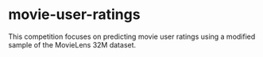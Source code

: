 # movie-user-ratings
This competition focuses on predicting movie user ratings using a modified sample of the MovieLens 32M dataset.
